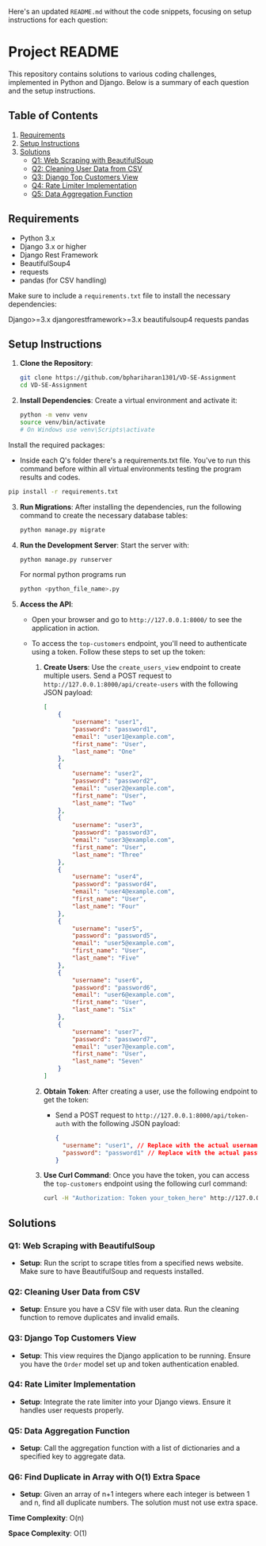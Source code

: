 Here's an updated `README.md` without the code snippets, focusing on setup instructions for each question:

# Project README

This repository contains solutions to various coding challenges, implemented in Python and Django. Below is a summary of each question and the setup instructions.

## Table of Contents

1. [Requirements](#requirements)
2. [Setup Instructions](#setup-instructions)
3. [Solutions](#solutions)
   - [Q1: Web Scraping with BeautifulSoup](#q1-web-scraping-with-beautifulsoup)
   - [Q2: Cleaning User Data from CSV](#q2-cleaning-user-data-from-csv)
   - [Q3: Django Top Customers View](#q3-django-top-customers-view)
   - [Q4: Rate Limiter Implementation](#q4-rate-limiter-implementation)
   - [Q5: Data Aggregation Function](#q5-data-aggregation-function)

## Requirements

- Python 3.x
- Django 3.x or higher
- Django Rest Framework
- BeautifulSoup4
- requests
- pandas (for CSV handling)

Make sure to include a `requirements.txt` file to install the necessary dependencies:

Django>=3.x
djangorestframework>=3.x
beautifulsoup4
requests
pandas

## Setup Instructions

1. **Clone the Repository**:

   ```bash
   git clone https://github.com/bphariharan1301/VD-SE-Assignment
   cd VD-SE-Assignment

   ```

2. **Install Dependencies**:
   Create a virtual environment and activate it:

   ```bash
   python -m venv venv
   source venv/bin/activate
   # On Windows use venv\Scripts\activate

   ```

Install the required packages:

- Inside each Q's folder there's a requirements.txt file. You've to run this command before within all virtual environments testing the program results and codes.

```bash
pip install -r requirements.txt
```

3. **Run Migrations**:
   After installing the dependencies, run the following command to create the necessary database tables:

   ```bash
   python manage.py migrate
   ```

4. **Run the Development Server**:
   Start the server with:

   ```bash
   python manage.py runserver
   ```

   For normal python programs run

   ```bash
   python <python_file_name>.py
   ```

5. **Access the API**:

   - Open your browser and go to `http://127.0.0.1:8000/` to see the application in action.
   - To access the `top-customers` endpoint, you'll need to authenticate using a token. Follow these steps to set up the token:

     1. **Create Users**: Use the `create_users_view` endpoint to create multiple users. Send a POST request to `http://127.0.0.1:8000/api/create-users` with the following JSON payload:

        ```json
        [
        	{
        		"username": "user1",
        		"password": "password1",
        		"email": "user1@example.com",
        		"first_name": "User",
        		"last_name": "One"
        	},
        	{
        		"username": "user2",
        		"password": "password2",
        		"email": "user2@example.com",
        		"first_name": "User",
        		"last_name": "Two"
        	},
        	{
        		"username": "user3",
        		"password": "password3",
        		"email": "user3@example.com",
        		"first_name": "User",
        		"last_name": "Three"
        	},
        	{
        		"username": "user4",
        		"password": "password4",
        		"email": "user4@example.com",
        		"first_name": "User",
        		"last_name": "Four"
        	},
        	{
        		"username": "user5",
        		"password": "password5",
        		"email": "user5@example.com",
        		"first_name": "User",
        		"last_name": "Five"
        	},
        	{
        		"username": "user6",
        		"password": "password6",
        		"email": "user6@example.com",
        		"first_name": "User",
        		"last_name": "Six"
        	},
        	{
        		"username": "user7",
        		"password": "password7",
        		"email": "user7@example.com",
        		"first_name": "User",
        		"last_name": "Seven"
        	}
        ]
        ```

     2. **Obtain Token**: After creating a user, use the following endpoint to get the token:

        - Send a POST request to `http://127.0.0.1:8000/api/token-auth` with the following JSON payload:
          ```json
          {
          	"username": "user1", // Replace with the actual username
          	"password": "password1" // Replace with the actual password
          }
          ```

     3. **Use Curl Command**: Once you have the token, you can access the `top-customers` endpoint using the following curl command:
        ```bash
        curl -H "Authorization: Token your_token_here" http://127.0.0.1:8000/api/top-customers
        ```

## Solutions

### Q1: Web Scraping with BeautifulSoup

- **Setup**: Run the script to scrape titles from a specified news website. Make sure to have BeautifulSoup and requests installed.

### Q2: Cleaning User Data from CSV

- **Setup**: Ensure you have a CSV file with user data. Run the cleaning function to remove duplicates and invalid emails.

### Q3: Django Top Customers View

- **Setup**: This view requires the Django application to be running. Ensure you have the `Order` model set up and token authentication enabled.

### Q4: Rate Limiter Implementation

- **Setup**: Integrate the rate limiter into your Django views. Ensure it handles user requests properly.

### Q5: Data Aggregation Function

- **Setup**: Call the aggregation function with a list of dictionaries and a specified key to aggregate data.

### Q6: Find Duplicate in Array with O(1) Extra Space

- **Setup**: Given an array of n+1 integers where each integer is between 1 and n, find all duplicate numbers. The solution must not use extra space.

**Time Complexity**: O(n)

**Space Complexity**: O(1)
